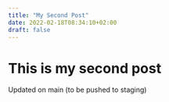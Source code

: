 ```yaml
---
title: "My Second Post"
date: 2022-02-18T08:34:10+02:00
draft: false
---
```


# This is my second post

Updated on main (to be pushed to staging)
